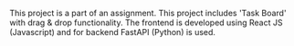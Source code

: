 This project is a part of an assignment. This project includes 'Task Board' with drag & drop functionality. The frontend is developed using React JS (Javascript) and for backend FastAPI (Python) is used.
